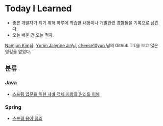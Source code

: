 # Today I Learned

* 좋은 개발자가 되기 위해 하루에 학습한 내용이나 개발관련 경험들을 기록으로 남긴다.
* 오늘 배운 건 오늘 적자.

[Namjun Kim](https://github.com/namjunemy)님, [Yurim Jalynne Jin](https://github.com/milooy)님, [cheese10yun
](https://github.com/cheese10yun)님의 Github TIL을 보고 많은 영감을 얻었다.

## 분류

### Java

- [스프링 입문을 위한 자바 객체 지향의 원리와 이해](https://github.com/ssunghoon/TIL/blob/main/Java/%EC%8A%A4%ED%94%84%EB%A7%81%20%EC%9E%85%EB%AC%B8%EC%9D%84%20%EC%9C%84%ED%95%9C%20%EC%9E%90%EB%B0%94%20%EA%B0%9D%EC%B2%B4%20%EC%A7%80%ED%96%A5%EC%9D%98%20%EC%9B%90%EB%A6%AC%EC%99%80%20%EC%9D%B4%ED%95%B4.md)

### Spring
- [스프링 용어 정리]()

